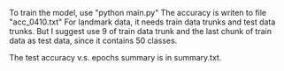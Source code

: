 To train the model, use "python main.py"
The accuracy is writen to file "acc_0410.txt"
For landmark data, it needs train data trunks and test data trunks. But I suggest use 9 of train data trunk and 
the last chunk of train data as test data, since it contains 50 classes.


The test accuracy v.s. epochs summary is in summary.txt.
